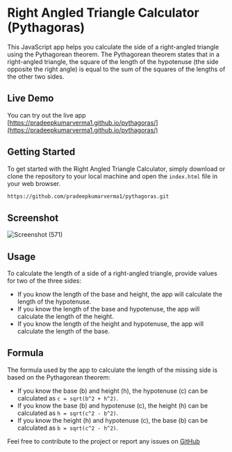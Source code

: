 # Right Angled Triangle Calculator (Pythagoras)

This JavaScript app helps you calculate the side of a right-angled triangle using the Pythagorean theorem. The Pythagorean theorem states that in a right-angled triangle, the square of the length of the hypotenuse (the side opposite the right angle) is equal to the sum of the squares of the lengths of the other two sides.

## Live Demo

You can try out the live app [https://pradeepkumarverma1.github.io/pythagoras/](https://pradeepkumarverma1.github.io/pythagoras/)

## Getting Started

To get started with the Right Angled Triangle Calculator, simply download or clone the repository to your local machine and open the `index.html` file in your web browser.

```bash
https://github.com/pradeepkumarverma1/pythagoras.git
```

## Screenshot
![Screenshot (571)](https://github.com/pradeepkumarverma1/pythagoras/assets/132253060/295f5ee9-6e48-4033-9e99-99af10362f62)


## Usage

To calculate the length of a side of a right-angled triangle, provide values for two of the three sides:
- If you know the length of the base and height, the app will calculate the length of the hypotenuse.
- If you know the length of the base and hypotenuse, the app will calculate the length of the height.
- If you know the length of the height and hypotenuse, the app will calculate the length of the base.

## Formula

The formula used by the app to calculate the length of the missing side is based on the Pythagorean theorem:
- If you know the base (b) and height (h), the hypotenuse (c) can be calculated as `c = sqrt(b^2 + h^2)`.
- If you know the base (b) and hypotenuse (c), the height (h) can be calculated as `h = sqrt(c^2 - b^2)`.
- If you know the height (h) and hypotenuse (c), the base (b) can be calculated as `b = sqrt(c^2 - h^2)`.


Feel free to contribute to the project or report any issues on [GitHub](https://github.com/pradeepkumarverma1/pythagoras.git)
